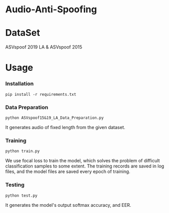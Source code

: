 # Audio-Anti-Spoofing
# DataSet
ASVspoof 2019 LA & ASVspoof 2015
# Usage
### Installation
```
pip install -r requirements.txt
```
### Data Preparation
```
python ASVspoof15&19_LA_Data_Preparation.py 
```
It generates audio of fixed length from the given dataset.
### Training
```
python train.py
```
We use focal loss to train the model, which solves the problem of difficult classification samples to some extent. The training records are saved in log files, and the model files are saved every epoch of training.
### Testing
```
python test.py
```
It generates the model's output softmax accuracy, and EER.
